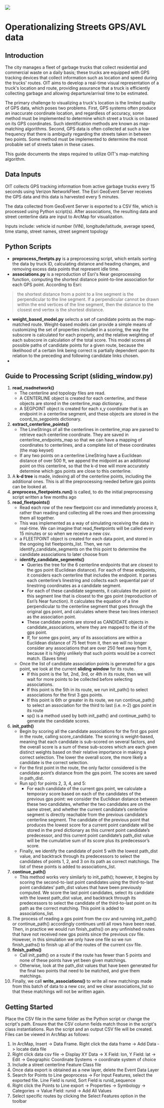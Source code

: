 ![](https://beta.phila.gov/media/20170531115900/oit-logo1.png)

# Operationalizing Streets GPS/AVL data


## Introduction

The city manages a fleet of garbage trucks that collect residential and commercial waste on a daily basis; these trucks are equipped with GPS tracking devices that collect information such as location and speed during the trucks' routes.  OIT aims to develop a real-time visual representation of a truck's location and route, providing assurance that a truck is efficiently collecting garbage and allowing departure/arrival time to be estimated.

The primary challenge to visualizing a truck's location is the limited quality of GPS data, which poses two problems.  First, GPS systems often produce an inaccurate coordinate location, and regardless of accuracy, some method must be implemented to determine which street a truck is on based on its GPS coordinates.  Such identification methods are known as map-matching algorithms.  Second, GPS data is often collected at such a low frequency that there is ambiguity regarding the streets taken in between two points.  Some method must be implemented to determine the most probable set of streets taken in these cases.

This guide documents the steps required to utilize OIT's map-matching algorithm.

## Data Inputs

OIT collects GPS tracking information from active garbage trucks every 15 seconds using Verizon NetworkFleet.  The Esri GeoEvent Server receives the GPS data and this data is harvested every 5 minutes.

The data collected from GeoEvent Server is exported to a CSV file, which is processed using Python script(s).  After associations, the resulting data and street centerline data are input to ArcMap for visualization.

Inputs include: vehicle id number (VIN), longitude/latitude, average speed, time stamp, street names, street segment topology

## Python Scripts

* **preprocess_fleetpts.py** is a preprocessing script, which entails sorting the data by truck ID, calculating distance and heading changes, and removing excess data points that represent idle time.
* **associations.py** is a reproduction of Esri's Near geoprocessing function, computing the shortest distance point-to-line association for each GPS point.  According to Esri:
>the shortest distance from a point to a line segment is the perpendicular to the line segment. If a perpendicular cannot be drawn within the end vertices of the line segment, then the distance to the closest end vertex is the shortest distance.

* **weight_based_model.py** selects a set of candidate points as the map-matched route.  Weight-based models can provide a simple means of customizing the set of properties included in a scoring, the way the subscore is calculated for each property, and the relative weighting of each subscore in calculation of the total score.  This model scores all possible paths of candidate points for a given route, because the likelihood of a certain link being correct is partially dependent upon its relation to the preceding and following candidate links chosen.
* 

## Guide to Processing Script (sliding_window.py)

1. **read_roadnetwork()** 
   - The centerline and topology files are read.  
   - A CENTERLINE object is created for each centerline, and these objects are stored in the centerline_map dictionary.  
   - A SEGPOINT object is created for each x,y coordinate that is an endpoint in a centerline segment, and these objects are stored in the coord_to_segpoints dictionary.
2. **extract_centerline_points()**
   - The LineStrings of all the centerlines in centerline_map are parsed to retrieve each centerline coordinate.  They are saved in centerline_endpoints_map so that we can have a mapping of coordinates to centerlines, and a complete list of these coordinates (the map keyset)
   - If any two points on a centerline LineString have a Euclidean distance of over 500 ft, we append the midpoint as an additional point on this centerline, so that the k-d tree will more accurately determine which gps points are close to this centerline.
3. A **k-d tree** is made, indexing all of the centerline points, including the additional ones.  This is all the preprocessing needed before gps points can be looked at.
4. **preprocess_fleetpoints.run()** is called, to do the initial preprocessing script written a few months ago
5. **read_fleetpoints()**
   - Read each row of the new fleetpoint csv and immediately process it, rather than reading and collecting all the rows and then processing them all together.
   - This was implemented as a way of simulating receiving the data in real-time.  We can imagine that read_fleetpoints will be called every 15 minutes or so when we receive a new csv.
   - a FLEETPOINT object is created for each data point, and stored in the ongoing list fleetpoints_list.  Then, we run identify_candidate_segments on the this point to determine the candidate associations to later choose from
   - **identify_candidate_segments()**
     * Queries the tree for the 6 centerline endpoints that are closest to the gps point (Euclidean distance).  For each of these endpoints, it considers each centerline that includes the endpoint.  It parses each centerline’s linestring and collects each sequential pair of linestring coordinates as a candidate segment.
     * For each of these candidate segments, it calculates the point on this segment line that is closest to the gps point (reproduction of Esri’s Near function).  It calculates the equation of a line perpendicular to the centerline segment that goes through the original gps point, and calculates where these two lines intersect as the association point.
     * These candidate points are stored as CANDIDATE objects in candidate_associations, where they are mapped to the id of the gps point.
     * If, for some gps point, any of its associations are within a Euclidean distance of 75 feet from it, then we will no longer consider any associations that are over 250 feet away from it, because it is highly unlikely that such points would be a correct match. (Saves time)
   - Once the list of candidate association points is generated for a gps point, we look at the current **sliding window** for its route.
     * If this point is the 1st, 2nd, 3rd, or 4th in its route, then we will wait for more points to be collected before selecting associations.  
     * If this point is the 5th in its route, we run init_path() to select associations for the first 3 gps points.  
     * If this point is 6th or greater in its route, we run continue_path() to select an association for the third to last (i.e. n-2) gps point in its route
     * sp() is a method used by both init_path() and continue_path() to generate the candidate scores.
5. **init_path()**
   - Begin by scoring all the candidate associations for the first gps point in the route, calling score_candidate.  The scoring is weight-based, meaning that each candidate is sub-scored on several factors, and the overall score is a sum of these sub-scores which are each given distinct weights based on their relative importance in making a correct selection.  The lower the overall score, the more likely a candidate is the correct selection.
   - For the first point in the route, the only factor considered is the candidate point’s distance from the gps point.  The scores are saved in path_dist.  
   - Run sp() for points 2, 3, 4, and 5:
     * For each candidate of the current gps point, we calculate a temporary score based on each of the candidates of the previous gps point: we consider the Euclidean distance between these two candidates, whether the two candidates are on the same street, and whether the current candidate’s centerline segment is directly reachable from the previous candidate’s centerline segment.  The candidate of the previous point that produces the lowest score for a current point candidate will be stored in the pred dictionary as this current point candidate’s predecessor, and this current point candidate’s path_dist value will be the cumulative sum of its score plus its predecessor’s score.
   - Finally, we identify the candidate of point 5 with the lowest path_dist value, and backtrack through its predecessors to select the candidates of points 1, 2, and 3 on its path as correct matchings.  The list of these points is added to associations_list.
6. **continue_path()**
   - This method works very similarly to init_path(); however, it begins by scoring the second-to-last point candidates using the third-to-last point candidates’ path_dist values that have been previously computed.  We score the last point candidates, select its candidate with the lowest path_dist value, and backtrack through its predecessors to select the candidate of the third-to-last point on its path as the correct matching.  This point is added to associations_list.
7. The process of reading a gps point from the csv and running init_path() or continue_path() accordingly continues until all rows have been read.  Then, in practice we would run finish_paths() on any unfinished routes that have not received new gps points since the previous csv file.  However, in this simulation we only have one file so we run finish_paths() to finish up all of the routes of the current csv file.  
8. **finish_paths()**
   - Call init_path() on a route if the route has fewer than 5 points and none of these points have yet been given matchings.  
   - Otherwise, look at the path_dist values that have been generated for the final two points that need to be matched, and give them matchings.
9. Finally, we call **write_associations()** to write all new matchings made from this batch of data to a new csv, and we clear associations_list so that these matchings will not be written again.


## Getting Started

Place the CSV file in the same folder as the Python script or change the script's path.  Ensure that the CSV column fields match those in the script's class instantiations.  Run the script and an output CSV file will be created.  Files can be viewed in ArcMap as follows:

1.	In ArcMap, Insert -> Data Frame.  Right click the data frame -> Add Data -> locate data file
2.	Right click data csv file -> Display XY Data -> X Field: lon, Y Field: lat -> Edit -> Geographic Coordinate Systems -> coordinate system of choice
3.	Include a street centerline Feature Class file
4.	Once data export is obtained as a new layer, delete the Event Data Layer
5.	Search for Points to Line geoprocess -> For Input Features, select the exported file.  Line Field is runid, Sort Field is runid_sequence
6.	Right click the Points to Line export -> Properties -> Symbology -> Categories -> Value Field: runid -> Add All Values
7.	Select specific routes by clicking the Select Features option in the toolbar
